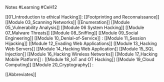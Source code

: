 Notes #Learning #CeH12

[[01_Introduction to ethical Hacking]]: 
[[Footprinting and Reconnaissance]] 
[[Module 03_Scanning Networks]] 
[[Enumeration]] 
[[Module 05_Vulnerability Analysis]]
[[Module 06 System Hacking]] 
[[Module 07_Malware Threats]] 
[[Module 08_Sniffing]] 
[[Module 09_Social Engineering]] 
[[Module 10_Denial-of-Service]] : 
[[Module 11_Session Hijacking]] 
[[Module 12_Evading Web Applications]]
[[Module 13_Hacking Web Servers]]
[[Module 14_Hacking Web Application]] 
[[Module 15_SQL Injection]]
[[Module 16_Hacking Wireless Networks]] 
[[Module 17_Hacking Mobile Platform]] : 
[[Module 18_IoT and OT Hacking]]
[[Module 19_Cloud Computing]]
[[Module 20_Cryptography]] : 


[[Abbreviates]]